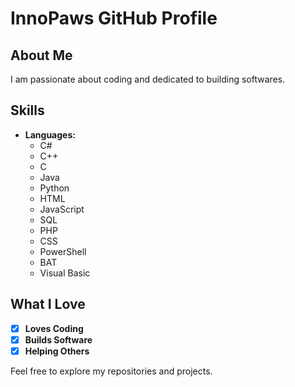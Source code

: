 # InnoPaws GitHub Profile

## About Me
I am passionate about coding and dedicated to building softwares.

## Skills
- **Languages:**
  - C#
  - C++
  - C
  - Java
  - Python
  - HTML
  - JavaScript
  - SQL
  - PHP
  - CSS
  - PowerShell
  - BAT
  - Visual Basic

## What I Love
- [x] **Loves Coding**
- [x] **Builds Software**
- [X] **Helping Others**
 
Feel free to explore my repositories and projects.
